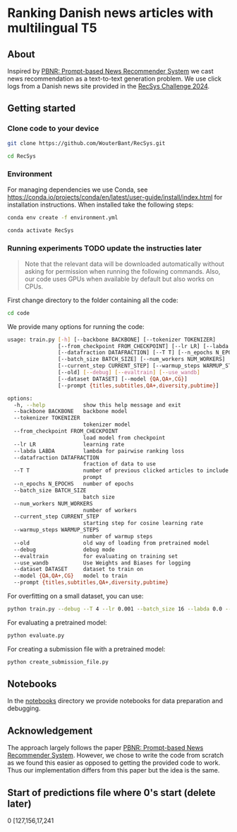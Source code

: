 # Ranking Danish news articles with multilingual T5

## About

Inspired by [PBNR: Prompt-based News Recommender System](https://arxiv.org/abs/2304.07862) we cast news recommendation as a text-to-text generation problem. We use click logs from a Danish news site provided in the [RecSys Challenge 2024](https://www.recsyschallenge.com/2024/).

## Getting started

### Clone code to your device

```bash
git clone https://github.com/WouterBant/RecSys.git
```

```bash
cd RecSys
```

### Environment

For managing dependencies we use Conda, see https://conda.io/projects/conda/en/latest/user-guide/install/index.html for installation instructions. When installed take the following steps:

```bash
conda env create -f environment.yml
```

```bash
conda activate RecSys
```

### Running experiments  TODO update the instructies later 

> Note that the relevant data will be downloaded automatically without asking for permission when running the following commands. Also, our code uses GPUs when available by default but also works on CPUs.

First change directory to the folder containing all the code:

```bash
cd code
```

We provide many options for running the code:

```bash
usage: train.py [-h] [--backbone BACKBONE] [--tokenizer TOKENIZER]
                [--from_checkpoint FROM_CHECKPOINT] [--lr LR] [--labda LABDA]
                [--datafraction DATAFRACTION] [--T T] [--n_epochs N_EPOCHS]
                [--batch_size BATCH_SIZE] [--num_workers NUM_WORKERS]
                [--current_step CURRENT_STEP] [--warmup_steps WARMUP_STEPS]
                [--old] [--debug] [--evaltrain] [--use_wandb]
                [--dataset DATASET] [--model {QA,QA+,CG}]
                [--prompt {titles,subtitles,QA+,diversity,pubtime}]

options:
  -h, --help            show this help message and exit
  --backbone BACKBONE   backbone model
  --tokenizer TOKENIZER
                        tokenizer model
  --from_checkpoint FROM_CHECKPOINT
                        load model from checkpoint
  --lr LR               learning rate
  --labda LABDA         lambda for pairwise ranking loss
  --datafraction DATAFRACTION
                        fraction of data to use
  --T T                 number of previous clicked articles to include in the
                        prompt
  --n_epochs N_EPOCHS   number of epochs
  --batch_size BATCH_SIZE
                        batch size
  --num_workers NUM_WORKERS
                        number of workers
  --current_step CURRENT_STEP
                        starting step for cosine learning rate
  --warmup_steps WARMUP_STEPS
                        number of warmup steps
  --old                 old way of loading from pretrained model
  --debug               debug mode
  --evaltrain           for evaluating on training set
  --use_wandb           Use Weights and Biases for logging
  --dataset DATASET     dataset to train on
  --model {QA,QA+,CG}   model to train
  --prompt {titles,subtitles,QA+,diversity,pubtime}
```


For overfitting on a small dataset, you can use:

```bash
python train.py --debug --T 4 --lr 0.001 --batch_size 16 --labda 0.0 --n_epochs 10000 --dataset demo --datafraction 0.001 --n_epochs 10000 --warmup_steps 500 --model [QA/QA+/CG] --prompt [titles/subtitles/QA+/diversity/pubtime]
```

For evaluating a pretrained model:
```bash
python evaluate.py
```

For creating a submission file with a pretrained model:
```bash
python create_submission_file.py
```

## Notebooks

In the [notebooks](notebooks) directory we provide notebooks for data preparation and debugging.

## Acknowledgement 
The approach largely follows the paper [PBNR: Prompt-based News Recommender System](https://arxiv.org/abs/2304.07862). However, we chose to write the code from scratch as we found this easier as opposed to getting the provided code to work. Thus our implementation differs from this paper but the idea is the same.


## Start of predictions file where 0's start (delete later)
0 [127,156,17,241
